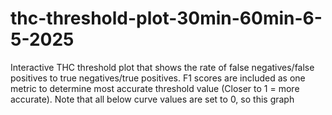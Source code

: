 # thc-threshold-plot-30min-60min-6-5-2025
Interactive THC threshold plot that shows the rate of false negatives/false positives to true negatives/true positives. F1 scores are included as one metric to determine most accurate threshold value (Closer to 1 = more accurate). Note that all below curve values are set to 0, so this graph
